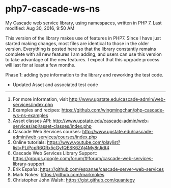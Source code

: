 # php7-cascade-ws-ns
My Cascade web service library, using namespaces, written in PHP 7. Last modified: Aug 30, 2016, 9:50 AM
<p>This version of the library makes use of features in PHP7. Since I have just started making changes,
most files are identical to those in the older version. Everything is posted here so that the library 
constantly remains complete with all new features I am adding, and users can use this version to
take advantage of the new features. I expect that this upgrade process will last for at least a few months.</p>

<p>Phase 1: adding type information to the library and reworking the test code.</p>
<ul>
<li>Updated Asset and associated test code</li>
</ul>


<hr />

1. For more information, visit http://www.upstate.edu/cascade-admin/web-services/index.php
2. Examples and recipes: https://github.com/wingmingchan/php-cascade-ws-ns-examples
3. Asset classes API: http://www.upstate.edu/cascade-admin/web-services/api/asset-classes/index.php
4. Cascade Web Services courses: http://www.upstate.edu/cascade-admin/web-services/courses/index.php
5. Online tutorials: https://www.youtube.com/playlist?list=PLiPcpR6GRx5cGyfQESK6ZAj4My8rJidt4
6. Cascade Web Services Library Support: https://groups.google.com/forum/#!forum/cascade-web-services-library-support
7. Erik España: https://github.com/espanae/cascade-server-web-services
8. Mark Nokes: https://github.com/marknokes
9. Christopher John Walsh: https://gist.github.com/quantegy
